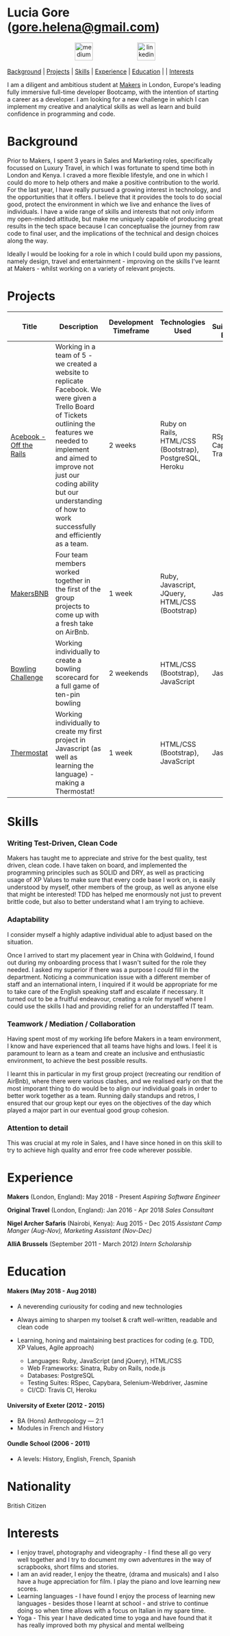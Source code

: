# Lucia Gore (gore.helena@gmail.com)<br>
<p align="center">
<a href="https://medium.com/@gore.helena">
<img src="http://www.webmasto.com/wp-content/uploads/2017/08/Medium-App-Icon-2017.png" alt="medium" hspace="50" height="42" width="42"></a>

<a href="https://www.linkedin.com/in/lucia-gore-23b5a8a5/">
<img src="https://www.iconfinder.com/data/icons/free-social-icons/67/linkedin_circle_color-512.png" alt="linkedin" hspace="50" height="42" width="42"></a></p>


[Background](#background) | [Projects](#projects) | [Skills](#skills) | [Experience](#experience) | [Education](#education) | | [Interests](#interests)

I am a diligent and ambitious student at [Makers](https://makers.tech/) in London, Europe's leading fully immersive full-time developer Bootcamp, with the intention of starting a career as a developer. I am looking for a new challenge in which I can implement my creative and analytical skills as well as learn and build confidence in programming and code. 

# Background
Prior to Makers, I spent 3 years in Sales and Marketing roles, specifically focussed on Luxury Travel, in which I was fortunate to spend time both in London and Kenya. I craved a more flexible lifestyle, and one in which I could do more to help others and make a positive contribution to the world. For the last year, I have really pursued a growing interest in technology, and the opportunities that it offers. I believe that it provides the tools to do social good, protect the environment in which we live and enhance the lives of individuals. I have a wide range of skills and interests that not only inform my open-minded attitude, but make me uniquely capable of producing great results in the tech space because I can conceptualise the journey from raw code to final user, and the implications of the technical and design choices along the way.

Ideally I would be looking for a role in which I could build upon my passions, namely design, travel and entertainment - improving on the skills I've learnt at Makers - whilst working on a variety of relevant projects.  


# Projects
| Title | Description | Development Timeframe | Technologies Used | Test Suites/CIs/CDs Employed |
|--|--|--|--|--|
| [Acebook - Off the Rails](https://github.com/luciagore/acebook-off-the-rails) | Working in a team of 5 - we created a website to replicate Facebook. We were given a Trello Board of Tickets outlining the features we needed to implement and aimed to improve not just our coding ability but our understanding of how to work successfully and efficiently as a team.  | 2 weeks | Ruby on Rails, HTML/CSS (Bootstrap), PostgreSQL,  Heroku | RSpec, Capybara, Travis |
| [MakersBNB](https://github.com/luciagore/makersbnb) | Four team members worked together in the first of the group projects to come up with a fresh take on AirBnb. | 1 week | Ruby, Javascript, JQuery, HTML/CSS (Bootstrap)| Jasmine |
| [Bowling Challenge](https://github.com/luciagore/bowling-challenge) | Working individually to create a bowling scorecard for a full game of ten-pin bowling | 2 weekends |HTML/CSS (Bootstrap), JavaScript | Jasmine  |
| [Thermostat](https://github.com/luciagore/Thermostat) | Working individually to create my first project in Javascript (as well as learning the language) - making a Thermostat! | 1 week |HTML/CSS (Bootstrap), JavaScript | Jasmine  |

# Skills

### Writing Test-Driven, Clean Code

Makers has taught me to appreciate and strive for the best quality, test driven, clean code. I have taken on board, and implemented the programming principles such as SOLID and DRY, as well as practicing usage of XP Values to make sure that every code base I work on, is easily understood by myself, other members of the group, as well as anyone else that might be interested! TDD has helped me enormously not just to prevent brittle code, but also to better understand what I am trying to achieve.

### Adaptability

I consider myself a highly adaptive individual able to adjust based on the situation.

Once I arrived to start my placement year in China with Goldwind, I found out during my onboarding process that I wasn't suited for the role they needed. I asked my superior if there was a purpose I _could_ fill in the department. Noticing a communication issue with a different member of staff and an international intern, I inquired if it would be appropriate for me to take care of the English speaking staff and escalate if necessary. It turned out to be a fruitful endeavour, creating a role for myself where I could use the skills I had and providing relief for an understaffed IT team.

### Teamwork / Mediation / Collaboration

Having spent most of my working life before Makers in a team environment, I know and have experienced that all teams have highs and lows. I feel it is paramount to learn as a team and create an inclusive and enthusiastic environment, to achieve the best possible results.

I learnt this in particular in my first group project (recreating our rendition of AirBnb), where there were various clashes, and we realised early on that the most imporant thing to do would be to align our individual goals in order to better work together as a team. Running daily standups and retros, I ensured that our group kept our eyes on the objectives of the day which played a major part in our eventual good group cohesion.

### Attention to detail

This was crucial at my role in Sales, and I have since honed in on this skill to try to achieve high quality and error free code wherever possible.

# Experience

**Makers** (London, England): May 2018 - Present
*Aspiring Software Engineer*

**Original Travel** (London, England): Jan 2016 - Apr 2018
*Sales Consultant*

**Nigel Archer Safaris** (Nairobi, Kenya): Aug 2015 - Dec 2015
*Assistant Camp Manger (Aug-Nov), Marketing Assistant (Nov-Dec)*

**AlliA Brussels** (September 2011 - March 2012)
*Intern Scholarship*

# Education

#### Makers (May 2018 - Aug 2018)

- A neverending curiousity for coding and new technologies
- Always aiming to sharpen my toolset & craft well-written, readable and clean code
- Learning, honing and maintaining best practices for coding (e.g. TDD, XP Values, Agile approach)
    
    - Languages: Ruby, JavaScript (and jQuery), HTML/CSS
    - Web Frameworks: Sinatra, Ruby on Rails, node.js
    - Databases: PostgreSQL
    - Testing Suites: RSpec, Capybara, Selenium-Webdriver, Jasmine
    - CI/CD: Travis CI, Heroku

#### University of Exeter (2012 - 2015)

- BA (Hons) Anthropology — 2:1 
- Modules in French and History

#### Oundle School (2006 - 2011)

 - A levels: History, English, French, Spanish

# Nationality

British Citizen

# Interests

* I enjoy travel, photography and videography - I find these all go very well together and I try to document my own adventures in the way of scrapbooks, short films and stories.
* I am an avid reader, I enjoy the theatre, (drama and musicals) and I also have a huge appreciation for film. I play the piano and love learning new scores. 
* Learning languages - I have found I enjoy the process of learning new languages - besides those I learnt at school - and strive to continue doing so when time allows with a focus on Italian in my spare time.
* Yoga - This year I have dedicated time to yoga and have found that it has really improved both my physical and mental wellbeing
